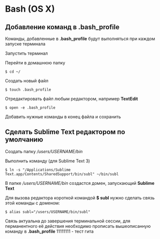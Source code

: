 # Bash (OS X)
## Добавление команд в .bash_profile
Команды, добавленные в **.bash_profile** будут выполняться при каждом запуске терминала

Запустить терминал

Перейти в домашнюю папку
```
$ cd ~/
```
Создать новый файл
```
$ touch .bash_profile
```
Отредактировать файл любым редактором, например **TextEdit**
```
$ open -e .bash_profile
```
Добавить нужные команды в конец файла и сохранить
## Сделать Sublime Text редактором по умолчанию
Создать папку */users/USERNAME/bin*

Выполнить команду (для Sublime Text 3)
```
$ ln -s "/Applications/Sublime Text.app/Contents/SharedSupport/bin/subl" ~/bin/subl
```
В папке */users/USERNAME/bin* создастся домен, запускающий **Sublime Text**

Для вызова редактора короткой командой **$ subl** нужно сделать связь этой команды с доменом:
```
$ alias subl="/users/USERNAME/bin/subl"
```
Связь актуальна до завершения терминальной сессии, для перманентного её действия необходимо прописать вышеописанную команду в **.bash_profile** 
11111111 - тест гита
